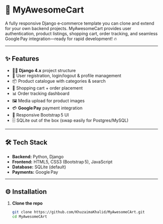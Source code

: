 # 🚀 MyAwesomeCart

A fully responsive Django e‑commerce template you can clone and extend for your own backend projects. MyAwesomeCart provides user authentication, product listings, shopping cart, order tracking, and seamless Google Pay integration—ready for rapid development! 🔥

---

## ✨ Features
- 🧑‍💻 **Django 4.x** project structure  
- 🔐 User registration, login/logout & profile management  
- 📦 Product catalogue with categories & search  
- 🛒 Shopping cart + order placement  
- 📊 Order tracking dashboard  
- 🖼️ Media upload for product images  
- 💳 **Google Pay** payment integration  
- 📱 Responsive Bootstrap 5 UI  
- 🗄️ SQLite out of the box (swap easily for Postgres/MySQL)  

---

## 🛠️ Tech Stack
- **Backend:** Python, Django  
- **Frontend:** HTML5, CSS3 (Bootstrap 5), JavaScript  
- **Database:** SQLite (default)  
- **Payments:** Google Pay  

---

## ⚙️ Installation

1. **Clone the repo**  
   ```bash
   git clone https://github.com/KhuzaimaKhalid/MyAwesomeCArt.git
   cd MyAwesomeCArt
